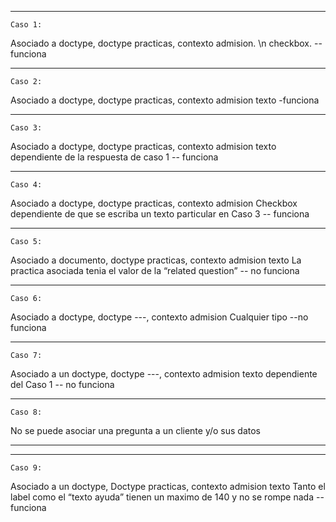 -----------------------------------------------------------------------------
	Caso 1:
Asociado a doctype, doctype practicas, contexto admision. \n
checkbox.
-- funciona

-----------------------------------------------------------------------------
	Caso 2:
Asociado a doctype, doctype practicas, contexto admision
texto
-funciona

-----------------------------------------------------------------------------
	Caso 3:
Asociado a doctype, doctype practicas, contexto admision
texto
dependiente de la respuesta de caso 1
-- funciona

-----------------------------------------------------------------------------
	Caso 4:
Asociado a doctype, doctype practicas, contexto admision
Checkbox
dependiente de que se escriba un texto particular en Caso 3
-- funciona

-----------------------------------------------------------------------------
	Caso 5:
Asociado a documento, doctype practicas, contexto admision
texto
La practica asociada tenia el valor de la “related question”
-- no funciona

-----------------------------------------------------------------------------
	Caso 6:
Asociado a doctype, doctype ---, contexto admision
Cualquier tipo
--no funciona

-----------------------------------------------------------------------------
	Caso 7:
Asociado a un doctype, doctype ---, contexto admision
texto
dependiente del Caso 1
-- no funciona

-----------------------------------------------------------------------------
	Caso 8:
No se puede asociar una pregunta a un cliente y/o sus datos

-----------------------------------------------------------------------------

-----------------------------------------------------------------------------
	Caso 9:
Asociado a un doctype, Doctype practicas, contexto admision
texto
Tanto el label como el “texto ayuda” tienen un maximo de 140 y no se rompe nada
-- funciona
